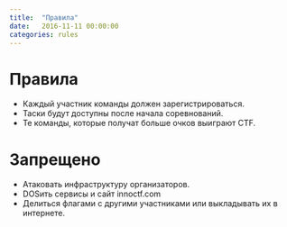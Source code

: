 ```yaml
---
title:  "Правила"
date:   2016-11-11 00:00:00
categories: rules
---
```


# Правила
- Каждый участник команды должен зарегистрироваться.
- Таски будут доступны после начала соревнований.
- Те команды, которые получат больше очков выиграют CTF.

# Запрещено
- Атаковать инфраструктуру организаторов.
- DOSить сервисы и сайт innoctf.com
- Делиться флагами с другими участниками или выкладывать их в интернете.

